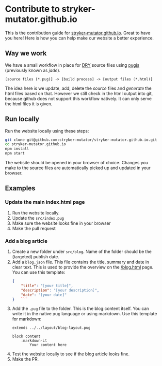 # Contribute to stryker-mutator.github.io

This is the contribution guide for [stryker-mutator.github.io](https://stryker-mutator.github.io). Great to have you here! Here is how you can help make our website a better experience.

## Way we work

We have a small workflow in place for [DRY](https://en.wikipedia.org/wiki/Don%27t_repeat_yourself) source files using [pugjs](https://pugjs.org) (previously known as _jade_).

```
[source files (*.pug)] -> [build process] -> [output files (*.html)]
``` 

The idea here is we update, add, delete the _source_ files and _generate_ the html files based on that. However we still check in the html output into git, because github does not support this workflow natively. It can only serve the html files it is given. 

## Run locally

Run the website locally using these steps:

```bash
git clone git@github.com:stryker-mutator/stryker-mutator.github.io.git
cd stryker-mutator.github.io
npm install
npm start
```

The website should be opened in your browser of choice. Changes you make to the source files are automatically picked up and updated in your browser.

## Examples 

### Update the main index.html page

1. Run the website locally.
1. Update the `src/index.pug`
1. Make sure the website looks fine in your browser
1. Make the pull request

### Add a blog article

1. Create a new folder under `src/blog`. Name of the folder should be the (targeted) publish date.
1. Add a `blog.json` file. This file contains the title, summary and date in clear text. This is used to provide the overview on the [/blog.html](http://stryker-mutator.github.io/blog.html) page. You can use this template:
    ```json
    {
        "title": "[your title]",
        "description": "[your description]",
        "date": "[your date]"
    }   ```
1. Add the `.pug` file to the folder. This is the blog content itself. You can write it in the native pug language or using markdown. Use this template for markdown:
    ```pug
    extends ../../layout/blog-layout.pug

    block content
        :markdown-it
            Your content here
    ```
1. Test the website locally to see if the blog article looks fine.
1. Make the PR.